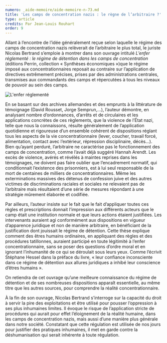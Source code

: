 ```yaml
---
numero: _aide-memoire/aide-memoire-n-73.md
title: 'Les camps de concentration nazis : le règne de l’arbitraire ?'
type: article
credits: Par Jean-Louis Rouhart
order: 9
---
```

Allant à l’encontre de l’idée généralement reçue selon laquelle le régime des camps de concentration nazis relèverait de l’arbitraire le plus total, le juriste Nicolas Bertrand s’emploie à montrer dans son ouvrage intitulé _L’enfer réglementé : le régime de détention dans les camps de concentration_ (éditions Perrin, collection « Synthèses économiques »)que le régime imposé aux concentrationnaires reposait au contraire sur l’application de directives extrêmement précises, prises par des administrations centrales, transmises aux commandants des camps et répercutées à tous les niveaux de pouvoir au sein des camps.

![L'enfer réglementé](/assets/uploads/am73_p.8_rouhart.jpg)

En se basant sur des archives allemandes et des emprunts à la littérature de témoignage (David Rousset, Jorge Semprun,…), l’auteur démontre, en analysant nombre d’ordonnances, d’arrêts et de circulaires et les applications concrètes de ces règlements, que la violence de l’État nazi, telle que nous la connaissons, résulte généralement de l’application quotidienne et rigoureuse d’un ensemble cohérent de dispositions réglant tous les aspects de la vie concentrationnaire (lever, coucher, travail forcé, alimentation, contact avec l’extérieur, répression disciplinaire, décès…). Bien qu’ayant perduré, l’arbitraire ne caractérise pas le fonctionnement des camps de concentration, comme l’avait déjà suggéré Hannah Arendt. Les excès de violence, avérés et révélés à maintes reprises dans les témoignages, ne doivent pas faire oublier que l’encadrement normatif, qui conditionnait l’existence des prisonniers, est à lui seul responsable de la mort de centaines de milliers de concentrationnaires. Même les exterminations massives des détenus de confession juive et des autres victimes de discriminations raciales et sociales ne relevaient pas de l’arbitraire mais résultaient d’une série de mesures répondant à une stratégie mûrement élaborée et codifiée.

Par ailleurs, l’auteur insiste sur le fait que le fait d’appliquer toutes ces règles et prescriptions donnait l’impression aux différents acteurs que le camp était une institution normale et que leurs actions étaient justifiées. Les intervenants auraient agi conformément aux dispositions en vigueur d’apparence juridique et non de manière arbitraire, en bénéficiant de la justification dont jouissait le régime de détention. Cette thèse explique comment des êtres humains ordinaires, en appliquant des règles et des procédures tatillonnes, auraient participé en toute légitimité à l’enfer concentrationnaire, sans se poser des questions d’ordre moral et en ignorant l’inhumanité de ce qui se déroulait sous leurs yeux. Comme l’écrivit Stéphane Hessel dans la préface du livre, « leur confiance inconsciente dans ce régime de détention aux allures juridiques a inhibé leur conscience d’êtres humains ».

On retiendra de cet ouvrage qu’une meilleure connaissance du régime de détention et de ses nombreuses dispositions apparaît essentielle, au même titre que les autres sources, pour comprendre la réalité concentrationnaire.

À la fin de son ouvrage, Nicolas Bertrand s’interroge sur la capacité du droit à servir la pire des exploitations et être utilisé pour pousser l’oppression à ses plus inhumaines limites. Il évoque le risque de l’application stricte de procédures qui aurait pour effet l’éloignement de la réalité humaine, dans les camps de concentration nazis, mais aussi d’une manière plus générale dans notre société. Constatant que cette régulation est utilisée de nos jours pour justifier des pratiques inhumaines, il met en garde contre la déshumanisation qui serait inhérente à toute régulation.
